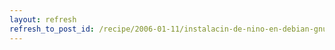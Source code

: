 ```yaml
---
layout: refresh
refresh_to_post_id: /recipe/2006-01-11/instalacin-de-nino-en-debian-gnu-linux.html
---
```

